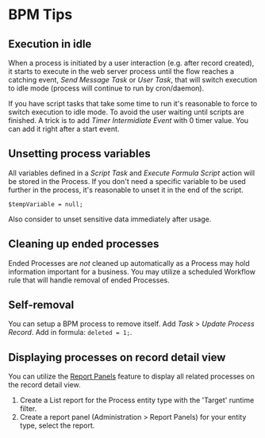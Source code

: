 # BPM Tips

## Execution in idle

When a process is initiated by a user interaction (e.g. after record created), it starts to execute in the web server
process until the flow reaches a catching event, *Send Message Task* or *User Task*, that will switch execution to idle mode (process will continue
to run by cron/daemon). 

If you have script tasks that take some time to run it's reasonable to force to switch execution to idle mode.
To avoid the user waiting until scripts are finished. A trick is to add *Timer Intermidiate Event* with 0 timer value.
You can add it right after a start event.

## Unsetting process variables

All variables defined in a *Script Task* and *Execute Formula Script* action will be stored in the Process. If you don't need a specific variable to be used further in the process, it's reasonable to unset it in the end of the script.

```
$tempVariable = null;
```

Also consider to unset sensitive data immediately after usage.

## Cleaning up ended processes

Ended Processes are *not* cleaned up automatically as a Process may hold information important for a business. You may utilize a scheduled Workflow rule that will handle removal of ended Processes.

## Self-removal

You can setup a BPM process to remove itself. Add *Task* > *Update Process Record*. Add in formula: `deleted = 1;`.

## Displaying processes on record detail view

You can utilize the [Report Panels](../user-guide/reports.md#report-panels) feature to display all related processes on the record detail view.

1. Create a List report for the Process entity type with the 'Target' runtime filter.
2. Create a report panel (Administration > Report Panels) for your entity type, select the report.
